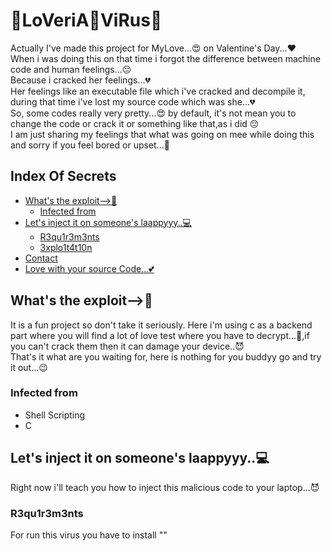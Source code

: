 # 👾LoVeriA👾ViRus👾
Actually I've made this project for MyLove...😍 on Valentine's Day...❤️<br>
When i was doing this on that time i forgot the difference between machine code and human feelings...😔 <br>Because i cracked her feelings...💔<br>
Her feelings like an executable file which i've cracked and decompile it, during that time i've lost my source code which was she...💔<br>
So, some codes really very pretty...😍 by default, it's not mean you to change the code or crack it or something like that,as i did 😔<br>
I am just sharing my feelings that what was going on mee while doing this and sorry if you feel bored or upset...🙏

## Index Of Secrets
* [What's the exploit-->🤯](#about-the-topic)
  * [Infected from](#built-with)
* [Let's inject it on someone's laappyyy..💻](#getting-started)
  * [R3qu1r3m3nts](#requirements)
  * [3xplo1t4t10n](#execute)
* [Contact](#contact)
* [Love with your source Code...💕](#don't-search-for-another-code)

## What's the exploit-->🤯
It is a fun project so don't take it seriously. Here i'm using c as a backend part where you will find a lot of love test where you have to decrypt...🤭,if you can't crack them then it can damage your device..😈<br>
That's it what are you waiting for, here is nothing for you buddyy go and try it out...😉

### Infected from
* Shell Scripting
* C

## Let's inject it on someone's laappyyy..💻
Right now i'll teach you how to inject this malicious code to your laptop...😈

### R3qu1r3m3nts
For run this virus you have to install ""
